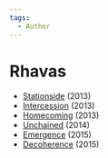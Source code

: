 ```yaml
---
tags:
  - Author
---
```


# Rhavas

- [Stationside]() (2013)
- [Intercession]() (2013)
- [Homecoming]() (2013)
- [Unchained](./unchained.md) (2014)
- [Emergence](./emergence.md) (2015)
- [Decoherence](./decoherence.md) (2015)